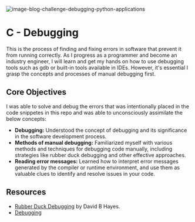 ![image-blog-challenge-debugging-python-applications](https://github.com/El-gibbor/alx-low_level_programming/assets/121310192/db5470ff-c77d-4b6b-a816-34644f4b615c)
# C - Debugging  
This is the process of finding and fixing errors in software that prevent it from running correctly. As I progress as a programmer and become an industry engineer, I will learn and get my hands on how to use debugging tools such as gdb or built-in tools available in IDEs. However, it's essential I grasp the concepts and processes of manual debugging first.

## Core Objectives  
I was able to solve and debug the errors that was intentionally placed in the code snippetes in this repo and was able to unconsciously assimilate the below concepts:
* __Debugging:__ Understood the concept of debugging and its significance in the software development process.
* __Methods of manual debugging:__ Familiarized myself with various methods and techniques for debugging code manually, including strategies like rubber duck debugging and other effective approaches.  
* __Reading error messages:__ Learned how to interpret error messages generated by the compiler or runtime environment, and use them as valuable clues to identify and resolve issues in your code.  
## Resources  
* [Rubber Duck Debugging](https://www.thoughtfulcode.com/rubber-duck-debugging-psychology/) by David B Hayes.  
* [Debugging](https://en.wikipedia.org/wiki/Debugging)
